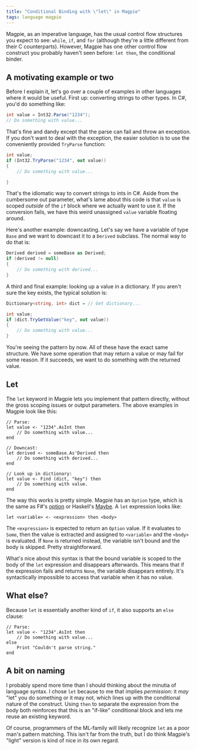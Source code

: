 ```yaml
---
title: "Conditional Binding with \"let\" in Magpie"
tags: language magpie
---
```


Magpie, as an imperative language, has the usual control flow structures you
expect to see: `while`, `if`, and `for` (although they're a little different
from their C counterparts). However, Magpie has one other control flow construct
you probably haven't seen before: `let then`, the conditional binder.

## A motivating example or two

Before I explain it, let's go over a couple of examples in other languages where
it would be useful. First up: converting strings to other types. In C#, you'd do
something like:

```csharp
int value = Int32.Parse("1234");
// Do something with value...
```

That's fine and dandy except that the parse can fail and throw an exception.
If you don't want to deal with the exception, the easier solution is to use
the conveniently provided `TryParse` function:

```csharp
int value;
if (Int32.TryParse("1234", out value))
{
    // Do something with value...

}
```

That's the idiomatic way to convert strings to ints in C#. Aside from the
cumbersome out parameter, what's lame about this code is that `value` is scoped
*outside* of the `if` block where we actually want to use it. If the conversion
fails, we have this weird unassigned `value` variable floating around.

Here's another example: downcasting. Let's say we have a variable of type `Base`
and we want to downcast it to a `Derived` subclass. The normal way to do that
is:

```csharp
Derived derived = someBase as Derived;
if (derived != null)
{
    // Do something with derived...
}
```

A third and final example: looking up a value in a dictionary. If you aren't
sure the key exists, the typical solution is:

```csharp
Dictionary<string, int> dict = // Get dictionary...

int value;
if (dict.TryGetValue("key", out value))
{
    // Do something with value...
}
```

You're seeing the pattern by now. All of these have the exact same structure.
We have some operation that may return a value or may fail for some reason. If
it succeeds, we want to do something with the returned value.

## Let

The `let` keyword in Magpie lets you implement that pattern directly, without
the gross scoping issues or output parameters. The above examples in Magpie look
like this:

```magpie1
// Parse:
let value <- "1234".AsInt then
    // Do something with value...
end

// Downcast:
let derived <- someBase.As'Derived then
    // Do something with derived...
end

// Look up in dictionary:
let value <- Find (dict, "key") then
    // Do something with value.
end
```

The way this works is pretty simple. Magpie has an `Option` type, which is the
same as F#'s [option][] or Haskell's [Maybe][]. A `let` expression looks like:

[option]: http://msdn.microsoft.com/en-us/library/dd233245%28VS.100%29.aspx
[maybe]: http://en.wikibooks.org/wiki/Haskell/Hierarchical_libraries/Maybe

```magpie1
let <variable> <- <expression> then <body>
```

The `<expression>` is expected to return an `Option` value. If it evaluates to
`Some`, then the value is extracted and assigned to `<variable>` and the
`<body>` is evaluated. If `None` is returned instead, the variable isn't bound
and the body is skipped. Pretty straightforward.

What's nice about this syntax is that the bound variable is scoped to the body
of the `let` expression and disappears afterwards. This means that if the
expression fails and returns `None`, the variable disappears entirely. It's
syntactically impossible to access that variable when it has no value.

## What else?

Because `let` is essentially another kind of `if`, it also supports an `else`
clause:

```magpie1
// Parse:
let value <- "1234".AsInt then
    // Do something with value...
else
    Print "Couldn't parse string."
end
```

## A bit on naming

I probably spend more time than I should thinking about the minutia of language
syntax. I chose `let` because to me that implies *permission*: it *may* "let"
you do something or it may not, which lines up with the conditional nature of
the construct. Using `then` to separate the expression from the body both
reinforces that this is an "if-like" conditional block and lets me reuse an
existing keyword.

Of course, programmers of the ML-family will likely recognize `let` as a poor
man's pattern matching. This isn't far from the truth, but I do think Magpie's
"light" version is kind of nice in its own regard.
